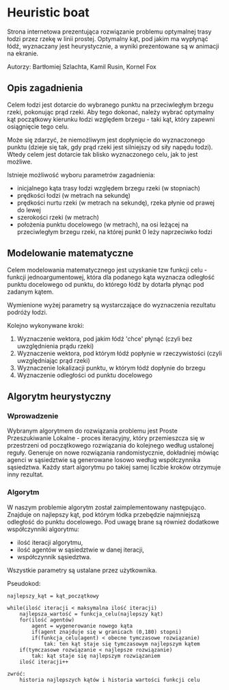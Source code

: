 # Heuristic boat

Strona internetowa prezentująca rozwiązanie problemu optymalnej trasy łodzi przez rzekę w linii prostej. Optymalny kąt, pod jakim ma wypłynąć łódź, wyznaczany jest heurystycznie, a wyniki prezentowane są w animacji na ekranie.

Autorzy: Bartłomiej Szlachta, Kamil Rusin, Kornel Fox

## Opis zagadnienia

Celem łodzi jest dotarcie do wybranego punktu na przeciwległym brzegu rzeki, pokonując prąd rzeki. Aby tego dokonać, należy wybrać optymalny kąt początkowy kierunku łodzi względem brzegu - taki kąt, który zapewni osiągnięcie tego celu.
 
Może się zdarzyć, że niemożliwym jest dopłynięcie do wyznaczonego punktu (dzieje się tak, gdy prąd rzeki jest silniejszy od siły napędu łodzi). Wtedy celem jest dotarcie tak blisko wyznaczonego celu, jak to jest możliwe.

Istnieje możliwość wyboru parametrów zagadnienia:
- inicjalnego kąta trasy łodzi względem brzegu rzeki (w stopniach)
- prędkości łodzi (w metrach na sekundę)
- prędkości nurtu rzeki (w metrach na sekundę), rzeka płynie od prawej do lewej
- szerokości rzeki (w metrach)
- położenia punktu docelowego (w metrach), na osi leżącej na przeciwległym brzegu rzeki, na której punkt 0 leży naprzeciwko łodzi

## Modelowanie matematyczne

Celem modelowania matematycznego jest uzyskanie tzw funkcji celu - funkcji jednoargumentowej, która dla podanego kąta wyznacza odległość punktu docelowego od punktu, do którego łódź by dotarła płynąc pod zadanym kątem.

Wymienione wyżej parametry są wystarczające do wyznaczenia rezultatu podróży łodzi.

Kolejno wykonywane kroki:
1. Wyznaczenie wektora, pod jakim łódź 'chce' płynąć (czyli bez uwzględnienia prądu rzeki)
2. Wyznaczenie wektora, pod którym łódź popłynie w rzeczywistości (czyli uwzględniając prąd rzeki)
3. Wyznaczenie lokalizacji punktu, w którym łódź dopłynie do brzegu
4. Wyznaczenie odległości od punktu docelowego

## Algorytm heurystyczny

### Wprowadzenie
Wybranym algorytmem do rozwiązania problemu jest Proste Przeszukiwanie Lokalne - proces iteracyjny, który przemieszcza się w przestrzeni od początkowego rozwiązania
do kolejnego według ustalonej reguły. Generuje on nowe rozwiązania randomistycznie, dokładniej
 mówiąc agenci w sąsiedztwie są generowane losowo według współczynnika sąsiedztwa. Każdy 
 start algorytmu po takiej samej liczbie kroków otrzymuje inny rezultat.
 
### Algorytm
W naszym problemie algorytm został zaimplementowany następująco. 
Znajduje on najlepszy kąt, pod którym łódka przebędzie najmniejszą odległość do punktu
docelowego. Pod uwagę brane są również dodatkowe współczynniki algorytmu: 
- ilość iteracji algorytmu,
- ilość agentów w sąsiedztwie w danej iteracji,
- współczynnik sąsiedztwa.

Wszystkie parametry są ustalane przez użytkownika.

Pseudokod:
```{tidy=FALSE, eval=FALSE, highlight=FALSE }
najlepszy_kąt = kąt_początkowy

while(ilość iteracji < maksymalna ilość iteracji)
    najlepsza_wartość = funkcja_celu(najlepszy kąt)
    for(ilość agentów)
        agent = wygenerowanie nowego kąta
        if(agent znajduje się w granicach (0,180) stopni)
        if(funkcja_celu(agent) < obecne tymczasowe rozwiązanie)
            tak: ten kąt staje się tymczasowym najlepszym kątem
    if(tymczasowe rozwiązanie < najlepsze rozwiązanie)
        tak: kąt staje się najlepszym rozwiązaniem
    ilość iteracji++

zwróć:
    historia najlepszych kątów i historia wartości funkcji celu
```

